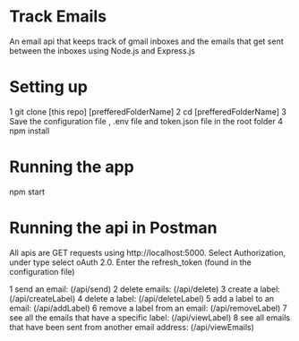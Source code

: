 # Track Emails

An email api that keeps track of gmail inboxes and the emails that get sent between the inboxes using Node.js and Express.js

# Setting up

1 git clone [this repo] [prefferedFolderName] 
2 cd [prefferedFolderName]
3 Save the configuration file , .env file and token.json file in the root folder
4 npm install

# Running the app

npm start

# Running the api in Postman
All apis are GET requests using http://localhost:5000. Select Authorization, under type select oAuth 2.0. Enter the refresh_token (found in the configuration file)


1 send an email: (/api/send)
2 delete emails: (/api/delete)
3 create a label: (/api/createLabel)
4 delete a label: (/api/deleteLabel)
5 add a label to an email: (/api/addLabel)
6 remove a label from an email: (/api/removeLabel)
7 see all the emails that have a specific label: (/api/viewLabel)
8 see all emails that have been sent from another email address: (/api/viewEmails)







